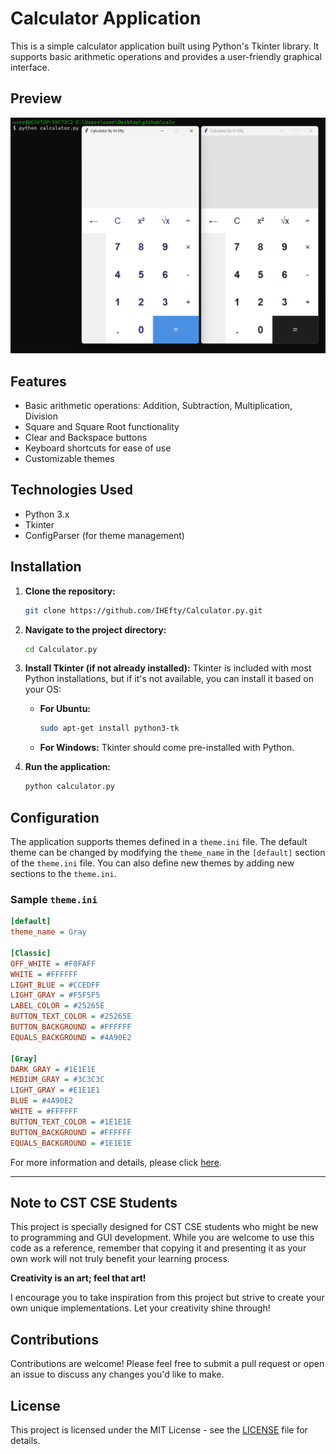 # Calculator Application

This is a simple calculator application built using Python's Tkinter library. It supports basic arithmetic operations and provides a user-friendly graphical interface.

## Preview

![preview](./res/preview.png)

## Features

- Basic arithmetic operations: Addition, Subtraction, Multiplication, Division
- Square and Square Root functionality
- Clear and Backspace buttons
- Keyboard shortcuts for ease of use
- Customizable themes

## Technologies Used

- Python 3.x
- Tkinter
- ConfigParser (for theme management)

## Installation

1. **Clone the repository:**
   ```bash
   git clone https://github.com/IHEfty/Calculator.py.git
   ```

2. **Navigate to the project directory:**
   ```bash
   cd Calculator.py
   ```

3. **Install Tkinter (if not already installed):**
   Tkinter is included with most Python installations, but if it's not available, you can install it based on your OS:

   - **For Ubuntu:**
     ```bash
     sudo apt-get install python3-tk
     ```

   - **For Windows:** Tkinter should come pre-installed with Python.

4. **Run the application:**
   ```bash
   python calculator.py
   ```

## Configuration

The application supports themes defined in a `theme.ini` file. The default theme can be changed by modifying the `theme_name` in the `[default]` section of the `theme.ini` file. You can also define new themes by adding new sections to the `theme.ini`.

### Sample `theme.ini`

```ini
[default]
theme_name = Gray

[Classic]
OFF_WHITE = #F8FAFF
WHITE = #FFFFFF
LIGHT_BLUE = #CCEDFF
LIGHT_GRAY = #F5F5F5
LABEL_COLOR = #25265E
BUTTON_TEXT_COLOR = #25265E
BUTTON_BACKGROUND = #FFFFFF
EQUALS_BACKGROUND = #4A90E2

[Gray]
DARK_GRAY = #1E1E1E
MEDIUM_GRAY = #3C3C3C
LIGHT_GRAY = #E1E1E1
BLUE = #4A90E2
WHITE = #FFFFFF
BUTTON_TEXT_COLOR = #1E1E1E
BUTTON_BACKGROUND = #FFFFFF
EQUALS_BACKGROUND = #1E1E1E
```

For more information and details, please click [here](./res/README.md).

---

## Note to CST CSE Students

This project is specially designed for CST CSE students who might be new to programming and GUI development. While you are welcome to use this code as a reference, remember that copying it and presenting it as your own work will not truly benefit your learning process. 

**Creativity is an art; feel that art!** 

I encourage you to take inspiration from this project but strive to create your own unique implementations. Let your creativity shine through!

## Contributions

Contributions are welcome! Please feel free to submit a pull request or open an issue to discuss any changes you'd like to make.

## License

This project is licensed under the MIT License - see the [LICENSE](LICENSE) file for details.
